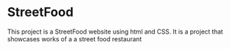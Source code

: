 # StreetFood
This project is a StreetFood website using html and CSS. It is a project that showcases works of a a street food restaurant
